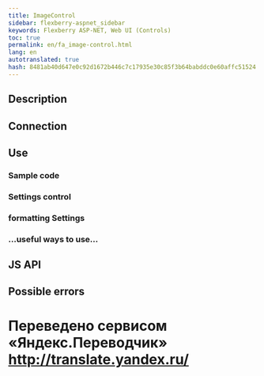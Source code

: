 ```yaml
--- 
title: ImageControl 
sidebar: flexberry-aspnet_sidebar 
keywords: Flexberry ASP-NET, Web UI (Controls) 
toc: true 
permalink: en/fa_image-control.html 
lang: en 
autotranslated: true 
hash: 8481ab40d647e0c92d1672b446c7c17935e30c85f3b64babddc0e60affc51524 
--- 
```


## Description 

## Connection 

## Use 

### Sample code 

### Settings control 

### formatting Settings 

### ...useful ways to use... 

## JS API 

## Possible errors 



 # Переведено сервисом «Яндекс.Переводчик» http://translate.yandex.ru/